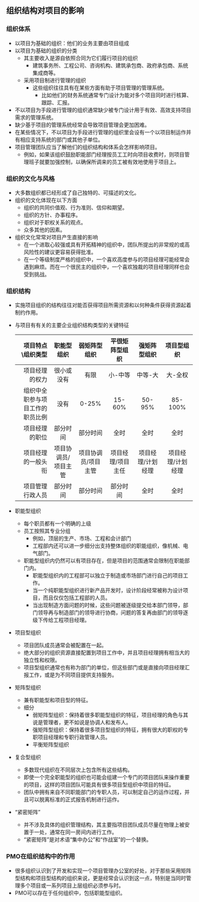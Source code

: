 ## 组织结构对项目的影响

### 组织体系

- 以项目为基础的组织：他们的业务主要由项目组成
- 以项目为基础的组织的分类
	- 其主要收入是源自依照合同为它们履行项目的组织
		- 建筑事务所、工程公司、咨询机构、建筑承包商、政府承包商、系统集成商等。
	- 采用项目制进行管理的组织
		- 这些组织往往具有在某些方面有助于项目管理的管理系统。
			- 比如他们的财务系统通常专门设计为能对多个项目同时进行核算、跟踪、汇报。
- 不以项目为手段进行管理的组织通常缺少被专门设计用于有效、高效支持项目需求的管理系统。
- 缺少基于项目的管理系统经常会导致项目管理会更加困难。
- 在某些情况下，不以项目为手段进行管理的组织里会设有一个以项目制运作并有相应支持系统的部门或其他子单位。
- 项目管理团队应当了解他们的组织结构和体系会怎样影响项目。
	- 例如，如果该组织鼓励职能部门经理按员工工时向项目收费时，则项目管理班子就要加强控制，以确保所调来的员工被有效地使用于项目上。

### 组织的文化与风格

- 大多数组织都已经形成了自己独特的、可描述的文化。
- 组织的文化体现在以下方面
	- 组织的共同价值观、行为准则、信仰和期望。
	- 组织的方针、办事程序。
	- 组织对于职权关系的观点。
	- 众多其他的因素。
- 组织文化常常对项目产生直接的影响
	- 在一个进取心较强或具有开拓精神的组织中，团队所提出的非常规的或高风险性的建议更容易获得批准。
	- 在一个等级制度严格的组织中，一个喜欢高度参与的项目经理可能经常会遇到麻烦。而在一个很民主的组织中，一个喜欢独裁的项目经理同样也会受到挑战。

### 组织结构

- 实施项目组织的结构往往对能否获得项目所需资源和以何种条件获得资源起着制约作用。
- 与项目有有关的主要企业组织结构类型的关键特征

	|项目特点\组织类型|职能型组织|弱矩阵型组织|平很矩阵型组织|强矩阵型组织|项目型组织|
	|--:|:-:|:-:|:-:|:-:|:-:|
	|项目经理的权力|很小或没有|有限|小-中等|中等-大|大-全权|
	|组织中全职参与项目工作的职员比例|没有|0-25%|15-60%|50-95%|85-100%|
	|项目经理的职位|部分时间|部分时间|全时|全时|全时|
	|项目经理的一般头衔|项目协调员/项目主管|项目协调员/项目主管|项目经理/项目主任|项目经理/计划经理|项目经理/计划经理|
	|项目管理行政人员|部分时间|部分时间|部分时间|全时|全时|
	
- 职能型组织
	- 每个职员都有一个明确的上级
	- 员工按照其专业分组
		- 例如，顶层的生产、市场、工程和会计部门
		- 工程部内还可以进一步细分出支持整体组织的职能组织，像机械、电气部门。
	- 职能型组织内仍然可以有项目存在，但是项目的范围通常会限制在职能部门内。
		- 职能型组织内的工程部可以独立于制造或市场部门进行自己的项目工作。
		- 当一个纯职能型组织进行新产品开发时，设计阶段经常被称为设计项目，而且仅仅包括工程部的人员。
		- 当出现制造方面问题的时候，这些问题被逐级提交给本部门领导，部门领导再与制造部门的领导进行协商，问题的答复再由部门的领导逐级下传给工程项目经理。
- 项目型组织
	- 项目团队成员通常会被配置在一起。
	- 绝大部分的组织资源直接配置到项目工作中，并且项目经理拥有相当大的独立性和权限。
	- 项目型组织通常也有称为部门的单位，但这些部门或是直接向项目经理汇报工作，或是为不同项目提供支持服务。
- 矩阵型组织
	- 兼有职能型和项目型的特征。
	- 细分
		- 弱矩阵型组织：保持着很多职能型组织的特征，项目经理的角色与其说是管理者，更不如说是协调人和发布人。
		- 强矩阵型组织：保持着很多项目型组织的特征，拥有很大的职权的专职项目经理和专职行政管理人员。
		- 平衡矩阵型组织
- 复合型组织
	- 多数现代组织在不同层次上包含所有这些结构。
	- 即使一个完全职能型的组织也可能会组建一个专门的项目团队来操作重要的项目，这样的项目团队可能具有很多项目型组织中项目的特征。
	- 团队中拥有来自不同职能部门的专职人员，可以制定自己的运作过程，并且可以脱离标准的正式报告机制进行运作。
- “紧密矩阵”
	- 并不涉及具体的组织管理结构，其主要指项目团队成员尽量在物理上被安置于一处，通常在同一房间内进行工作。
	- “紧密矩阵”是对术语“集中办公”和“作战室”的一个替换。

### PMO在组织结构中的作用

- 很多组织认识到了开发和实现一个项目管理办公室的好处，对于那些采用矩阵型结构和项目型结构的组织来说，更是经常会认识到这一点，特别是当同时管理多个项目或一系列项目上层组织必须参与时。
- PMO可以存在于任何组织中，包括职能型组织。